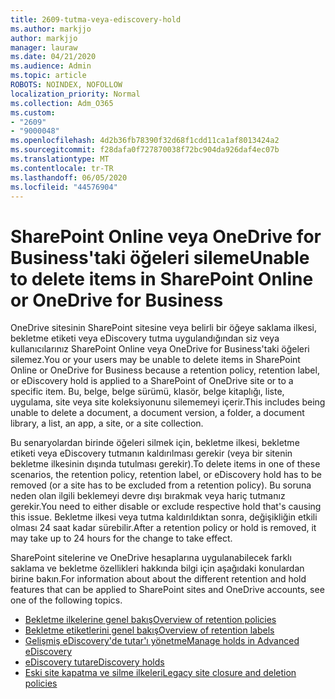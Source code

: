```yaml
---
title: 2609-tutma-veya-ediscovery-hold
ms.author: markjjo
author: markjjo
manager: lauraw
ms.date: 04/21/2020
ms.audience: Admin
ms.topic: article
ROBOTS: NOINDEX, NOFOLLOW
localization_priority: Normal
ms.collection: Adm_O365
ms.custom:
- "2609"
- "9000048"
ms.openlocfilehash: 4d2b36fb78390f32d68f1cdd11ca1af8013424a2
ms.sourcegitcommit: f28dafa0f727870038f72bc904da926daf4ec07b
ms.translationtype: MT
ms.contentlocale: tr-TR
ms.lasthandoff: 06/05/2020
ms.locfileid: "44576904"
---
```

# <a name="unable-to-delete-items-in-sharepoint-online-or-onedrive-for-business"></a><span data-ttu-id="de443-102">SharePoint Online veya OneDrive for Business'taki öğeleri sileme</span><span class="sxs-lookup"><span data-stu-id="de443-102">Unable to delete items in SharePoint Online or OneDrive for Business</span></span>

<span data-ttu-id="de443-103">OneDrive sitesinin SharePoint sitesine veya belirli bir öğeye saklama ilkesi, bekletme etiketi veya eDiscovery tutma uygulandığından siz veya kullanıcılarınız SharePoint Online veya OneDrive for Business'taki öğeleri silemez.</span><span class="sxs-lookup"><span data-stu-id="de443-103">You or your users may be unable to delete items in SharePoint Online or OneDrive for Business because a retention policy, retention label, or eDiscovery hold is applied to a SharePoint of OneDrive site or to a specific item.</span></span> <span data-ttu-id="de443-104">Bu, belge, belge sürümü, klasör, belge kitaplığı, liste, uygulama, site veya site koleksiyonunu silememeyi içerir.</span><span class="sxs-lookup"><span data-stu-id="de443-104">This includes being unable to delete a document, a document version, a folder, a document library, a list, an app, a site, or a site collection.</span></span> 

<span data-ttu-id="de443-105">Bu senaryolardan birinde öğeleri silmek için, bekletme ilkesi, bekletme etiketi veya eDiscovery tutmanın kaldırılması gerekir (veya bir sitenin bekletme ilkesinin dışında tutulması gerekir).</span><span class="sxs-lookup"><span data-stu-id="de443-105">To delete items in one of these scenarios, the retention policy, retention label, or eDiscovery hold has to be removed (or a site has to be excluded from a retention policy).</span></span> <span data-ttu-id="de443-106">Bu soruna neden olan ilgili beklemeyi devre dışı bırakmak veya hariç tutmanız gerekir.</span><span class="sxs-lookup"><span data-stu-id="de443-106">You need to either disable or exclude respective hold that's causing this issue.</span></span> <span data-ttu-id="de443-107">Bekletme ilkesi veya tutma kaldırıldıktan sonra, değişikliğin etkili olması 24 saat kadar sürebilir.</span><span class="sxs-lookup"><span data-stu-id="de443-107">After a retention policy or hold is removed, it may take up to 24 hours for the change to take effect.</span></span> 

<span data-ttu-id="de443-108">SharePoint sitelerine ve OneDrive hesaplarına uygulanabilecek farklı saklama ve bekletme özellikleri hakkında bilgi için aşağıdaki konulardan birine bakın.</span><span class="sxs-lookup"><span data-stu-id="de443-108">For information about about the different retention and hold features that can be applied to SharePoint sites and OneDrive accounts, see one of the following topics.</span></span>

- [<span data-ttu-id="de443-109">Bekletme ilkelerine genel bakış</span><span class="sxs-lookup"><span data-stu-id="de443-109">Overview of retention policies</span></span>](https://docs.microsoft.com/microsoft-365/compliance/retention-policies)
- [<span data-ttu-id="de443-110">Bekletme etiketlerini genel bakış</span><span class="sxs-lookup"><span data-stu-id="de443-110">Overview of retention labels</span></span>](https://docs.microsoft.com/microsoft-365/compliance/labels)
- [<span data-ttu-id="de443-111">Gelişmiş eDiscovery'de tutar'ı yönetme</span><span class="sxs-lookup"><span data-stu-id="de443-111">Manage holds in Advanced eDiscovery</span></span>](https://docs.microsoft.com/microsoft-365/compliance/managing-holds)
- [<span data-ttu-id="de443-112">eDiscovery tutar</span><span class="sxs-lookup"><span data-stu-id="de443-112">eDiscovery holds</span></span>](https://docs.microsoft.com/microsoft-365/compliance/ediscovery-cases#step-4-place-content-locations-on-hold)
- [<span data-ttu-id="de443-113">Eski site kapatma ve silme ilkeleri</span><span class="sxs-lookup"><span data-stu-id="de443-113">Legacy site closure and deletion policies</span></span>](https://support.office.com/article/Use-policies-for-site-closure-and-deletion-A8280D82-27FD-48C5-9ADF-8A5431208BA5)